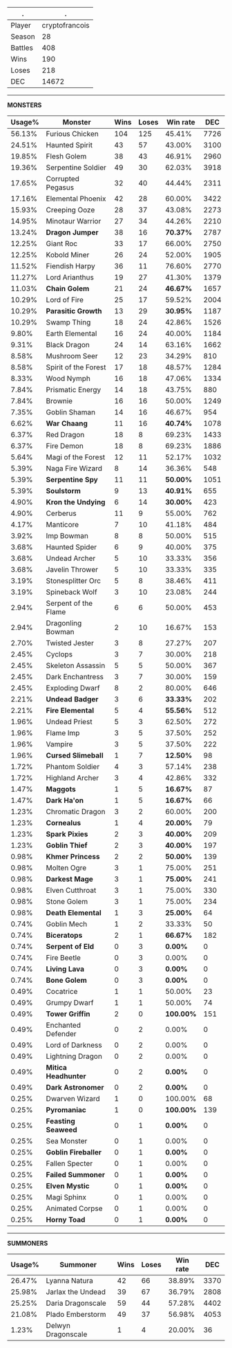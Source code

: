 .|.
|-|-
Player|cryptofrancois
Season|28
Battles|408
Wins|190
Loses|218
DEC|14672

---
**MONSTERS**

Usage%|Monster|Wins|Loses|Win rate|DEC|
-|-|-|-|-|-|
56.13%|Furious Chicken|104|125|45.41%|7726|
24.51%|Haunted Spirit|43|57|43.00%|3100|
19.85%|Flesh Golem|38|43|46.91%|2960|
19.36%|Serpentine Soldier|49|30|62.03%|3918|
17.65%|Corrupted Pegasus|32|40|44.44%|2311|
17.16%|Elemental Phoenix|42|28|60.00%|3422|
15.93%|Creeping Ooze|28|37|43.08%|2273|
14.95%|Minotaur Warrior|27|34|44.26%|2210|
13.24%|**Dragon Jumper**|38|16|**70.37%**|2787|
12.25%|Giant Roc|33|17|66.00%|2750|
12.25%|Kobold Miner|26|24|52.00%|1905|
11.52%|Fiendish Harpy|36|11|76.60%|2770|
11.27%|Lord Arianthus|19|27|41.30%|1379|
11.03%|**Chain Golem**|21|24|**46.67%**|1657|
10.29%|Lord of Fire|25|17|59.52%|2004|
10.29%|**Parasitic Growth**|13|29|**30.95%**|1187|
10.29%|Swamp Thing|18|24|42.86%|1526|
9.80%|Earth Elemental|16|24|40.00%|1184|
9.31%|Black Dragon|24|14|63.16%|1662|
8.58%|Mushroom Seer|12|23|34.29%|810|
8.58%|Spirit of the Forest|17|18|48.57%|1284|
8.33%|Wood Nymph|16|18|47.06%|1334|
7.84%|Prismatic Energy|14|18|43.75%|880|
7.84%|Brownie|16|16|50.00%|1249|
7.35%|Goblin Shaman|14|16|46.67%|954|
6.62%|**War Chaang**|11|16|**40.74%**|1078|
6.37%|Red Dragon|18|8|69.23%|1433|
6.37%|Fire Demon|18|8|69.23%|1886|
5.64%|Magi of the Forest|12|11|52.17%|1032|
5.39%|Naga Fire Wizard|8|14|36.36%|548|
5.39%|**Serpentine Spy**|11|11|**50.00%**|1051|
5.39%|**Soulstorm**|9|13|**40.91%**|655|
4.90%|**Kron the Undying**|6|14|**30.00%**|423|
4.90%|Cerberus|11|9|55.00%|762|
4.17%|Manticore|7|10|41.18%|484|
3.92%|Imp Bowman|8|8|50.00%|515|
3.68%|Haunted Spider|6|9|40.00%|375|
3.68%|Undead Archer|5|10|33.33%|356|
3.68%|Javelin Thrower|5|10|33.33%|335|
3.19%|Stonesplitter Orc|5|8|38.46%|411|
3.19%|Spineback Wolf|3|10|23.08%|244|
2.94%|Serpent of the Flame|6|6|50.00%|453|
2.94%|Dragonling Bowman|2|10|16.67%|153|
2.70%|Twisted Jester|3|8|27.27%|207|
2.45%|Cyclops|3|7|30.00%|218|
2.45%|Skeleton Assassin|5|5|50.00%|367|
2.45%|Dark Enchantress|3|7|30.00%|159|
2.45%|Exploding Dwarf|8|2|80.00%|646|
2.21%|**Undead Badger**|3|6|**33.33%**|202|
2.21%|**Fire Elemental**|5|4|**55.56%**|512|
1.96%|Undead Priest|5|3|62.50%|272|
1.96%|Flame Imp|3|5|37.50%|252|
1.96%|Vampire|3|5|37.50%|222|
1.96%|**Cursed Slimeball**|1|7|**12.50%**|98|
1.72%|Phantom Soldier|4|3|57.14%|238|
1.72%|Highland Archer|3|4|42.86%|332|
1.47%|**Maggots**|1|5|**16.67%**|87|
1.47%|**Dark Ha'on**|1|5|**16.67%**|66|
1.23%|Chromatic Dragon|3|2|60.00%|200|
1.23%|**Cornealus**|1|4|**20.00%**|79|
1.23%|**Spark Pixies**|2|3|**40.00%**|209|
1.23%|**Goblin Thief**|2|3|**40.00%**|197|
0.98%|**Khmer Princess**|2|2|**50.00%**|139|
0.98%|Molten Ogre|3|1|75.00%|251|
0.98%|**Darkest Mage**|3|1|**75.00%**|241|
0.98%|Elven Cutthroat|3|1|75.00%|330|
0.98%|Stone Golem|3|1|75.00%|234|
0.98%|**Death Elemental**|1|3|**25.00%**|64|
0.74%|Goblin Mech|1|2|33.33%|50|
0.74%|**Biceratops**|2|1|**66.67%**|182|
0.74%|**Serpent of Eld**|0|3|**0.00%**|0|
0.74%|Fire Beetle|0|3|0.00%|0|
0.74%|**Living Lava**|0|3|**0.00%**|0|
0.74%|**Bone Golem**|0|3|**0.00%**|0|
0.49%|Cocatrice|1|1|50.00%|23|
0.49%|Grumpy Dwarf|1|1|50.00%|74|
0.49%|**Tower Griffin**|2|0|**100.00%**|151|
0.49%|Enchanted Defender|0|2|0.00%|0|
0.49%|Lord of Darkness|0|2|0.00%|0|
0.49%|Lightning Dragon|0|2|0.00%|0|
0.49%|**Mitica Headhunter**|0|2|**0.00%**|0|
0.49%|**Dark Astronomer**|0|2|**0.00%**|0|
0.25%|Dwarven Wizard|1|0|100.00%|68|
0.25%|**Pyromaniac**|1|0|**100.00%**|139|
0.25%|**Feasting Seaweed**|0|1|**0.00%**|0|
0.25%|Sea Monster|0|1|0.00%|0|
0.25%|**Goblin Fireballer**|0|1|**0.00%**|0|
0.25%|Fallen Specter|0|1|0.00%|0|
0.25%|**Failed Summoner**|0|1|**0.00%**|0|
0.25%|**Elven Mystic**|0|1|**0.00%**|0|
0.25%|Magi Sphinx|0|1|0.00%|0|
0.25%|Animated Corpse|0|1|0.00%|0|
0.25%|**Horny Toad**|0|1|**0.00%**|0|

---
**SUMMONERS**

Usage%|Summoner|Wins|Loses|Win rate|DEC|
-|-|-|-|-|-|
26.47%|Lyanna Natura|42|66|38.89%|3370|
25.98%|Jarlax the Undead|39|67|36.79%|2808|
25.25%|Daria Dragonscale|59|44|57.28%|4402|
21.08%|Plado Emberstorm|49|37|56.98%|4053|
1.23%|Delwyn Dragonscale|1|4|20.00%|36|
